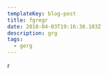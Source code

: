 ```yaml
---
templateKey: blog-post
title: fgregr
date: 2018-04-03T19:16:38.103Z
description: grg
tags:
  - gerg
---
```

r
